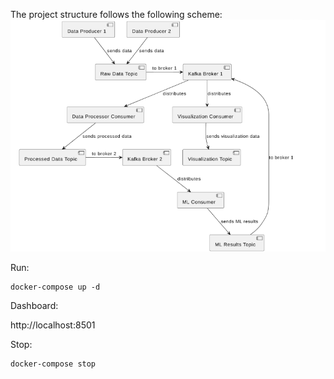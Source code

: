 The project structure follows the following scheme:
![kafka](images/kafka.png)

Run:
```
docker-compose up -d
```
Dashboard:

http://localhost:8501

Stop:
```
docker-compose stop
```